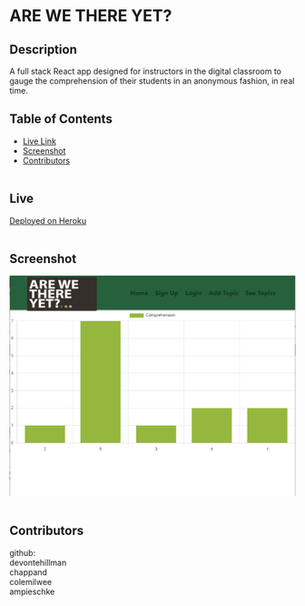 # ARE WE THERE YET?

  ## Description
  A full stack React app designed for instructors in the digital classroom to gauge the comprehension of their students in an anonymous fashion, in real time.

  ## Table of Contents

  * [Live Link](#live)
  * [Screenshot](#screenshot)
  * [Contributors](#contributors)
    <br>
    <br>

  ## Live
  [Deployed on Heroku](https://a-w-t-y.herokuapp.com/)
    <br>
    <br>

  ## Screenshot
  ![Screenshot](client/build/images/AWtYSG.png)
    <br>
    <br>
  ## Contributors
  github:<br>
    devontehillman <br>
    chappand <br>
    colemilwee <br>
    ampieschke <br>


  